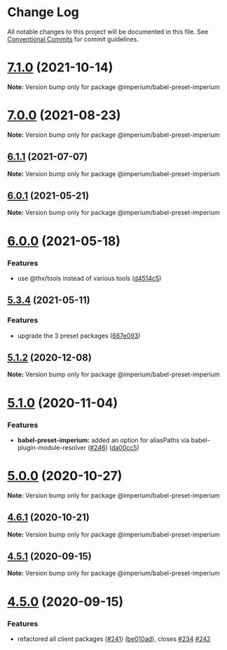 # Change Log

All notable changes to this project will be documented in this file.
See [Conventional Commits](https://conventionalcommits.org) for commit guidelines.

# [7.1.0](https://github.com/darkadept/imperium/compare/v7.0.6...v7.1.0) (2021-10-14)

**Note:** Version bump only for package @imperium/babel-preset-imperium





# [7.0.0](https://github.com/darkadept/imperium/compare/v6.2.1...v7.0.0) (2021-08-23)

**Note:** Version bump only for package @imperium/babel-preset-imperium





## [6.1.1](https://github.com/darkadept/imperium/compare/v6.1.0...v6.1.1) (2021-07-07)

**Note:** Version bump only for package @imperium/babel-preset-imperium





## [6.0.1](https://github.com/darkadept/imperium/compare/v6.0.0...v6.0.1) (2021-05-21)

**Note:** Version bump only for package @imperium/babel-preset-imperium





# [6.0.0](https://github.com/darkadept/imperium/compare/v5.3.4...v6.0.0) (2021-05-18)


### Features

* use @thx/tools instead of various tools ([d4514c5](https://github.com/darkadept/imperium/commit/d4514c5271e80398a5486b44174bca0f1de9ff7e))





## [5.3.4](https://github.com/darkadept/imperium/compare/v5.3.3...v5.3.4) (2021-05-11)


### Features

* upgrade the 3 preset packages ([667e093](https://github.com/darkadept/imperium/commit/667e09336aa97c28184c7795ba16f94802c78735))





## [5.1.2](https://github.com/darkadept/imperium/compare/v5.1.1...v5.1.2) (2020-12-08)

**Note:** Version bump only for package @imperium/babel-preset-imperium





# [5.1.0](https://github.com/darkadept/imperium/compare/v5.0.0...v5.1.0) (2020-11-04)


### Features

* **babel-preset-imperium:** added an option for aliasPaths via babel-plugin-module-resolver ([#246](https://github.com/darkadept/imperium/issues/246)) ([da00cc5](https://github.com/darkadept/imperium/commit/da00cc58014134df5991fe7b62bf470172b27d4b))





# [5.0.0](https://github.com/darkadept/imperium/compare/v4.6.1...v5.0.0) (2020-10-27)

**Note:** Version bump only for package @imperium/babel-preset-imperium





## [4.6.1](https://github.com/darkadept/imperium/compare/v4.6.0...v4.6.1) (2020-10-21)

**Note:** Version bump only for package @imperium/babel-preset-imperium





## [4.5.1](https://github.com/darkadept/imperium/compare/v4.5.0...v4.5.1) (2020-09-15)

**Note:** Version bump only for package @imperium/babel-preset-imperium





# [4.5.0](https://github.com/darkadept/imperium/compare/v4.4.1...v4.5.0) (2020-09-15)


### Features

* refactored all client packages ([#241](https://github.com/darkadept/imperium/issues/241)) ([be010ad](https://github.com/darkadept/imperium/commit/be010ad96e0ddb6f40b189561568df2327025e0e)), closes [#234](https://github.com/darkadept/imperium/issues/234) [#242](https://github.com/darkadept/imperium/issues/242)
